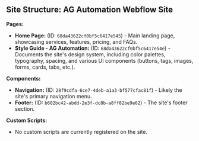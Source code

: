 ## Site Structure: AG Automation Webflow Site

**Pages:**
*   **Home Page:** (ID: `68da43622cf0bf5c6417e545`) - Main landing page, showcasing services, features, pricing, and FAQs.
*   **Style Guide - AG Automation:** (ID: `68da43622cf0bf5c6417e54e`) - Documents the site's design system, including color palettes, typography, spacing, and various UI components (buttons, tags, images, forms, cards, tabs, etc.).

**Components:**
*   **Navigation:** (ID: `28f9cdfa-6ce7-4deb-a1a3-bf577cfac81f`) - Likely the site's primary navigation menu.
*   **Footer:** (ID: `b602bc42-abdd-2e3f-dc8b-a8ff82be9e62`) - The site's footer section.

**Custom Scripts:**
*   No custom scripts are currently registered on the site.
